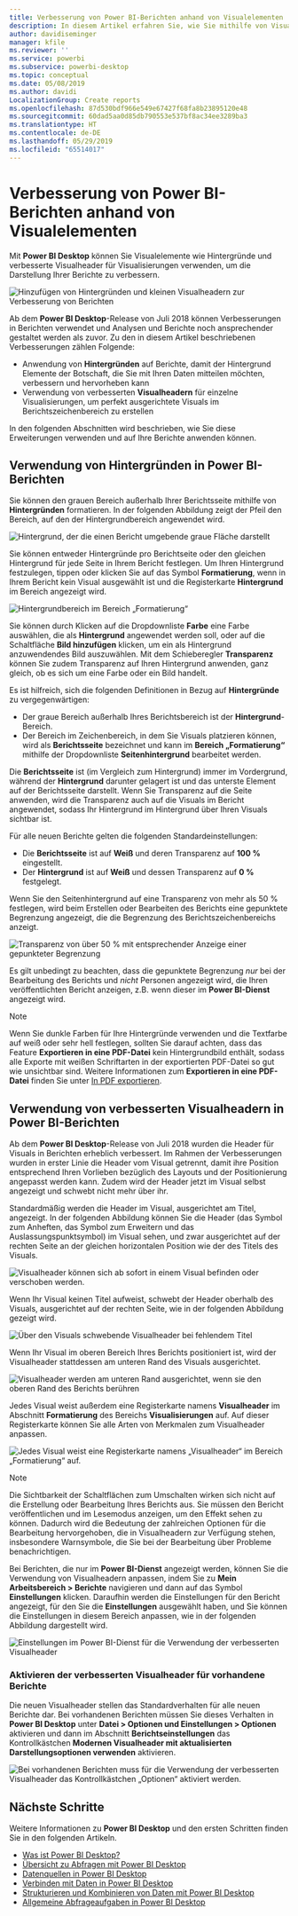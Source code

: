 ```yaml
---
title: Verbesserung von Power BI-Berichten anhand von Visualelementen
description: In diesem Artikel erfahren Sie, wie Sie mithilfe von Visualelementen wie Hintergründen und Visualheadern Berichte verbessern.
author: davidiseminger
manager: kfile
ms.reviewer: ''
ms.service: powerbi
ms.subservice: powerbi-desktop
ms.topic: conceptual
ms.date: 05/08/2019
ms.author: davidi
LocalizationGroup: Create reports
ms.openlocfilehash: 87d530bdf966e549e67427f68fa8b23895120e48
ms.sourcegitcommit: 60dad5aa0d85db790553e537bf8ac34ee3289ba3
ms.translationtype: HT
ms.contentlocale: de-DE
ms.lasthandoff: 05/29/2019
ms.locfileid: "65514017"
---
```

# <a name="use-visual-elements-to-enhance-power-bi-reports"></a>Verbesserung von Power BI-Berichten anhand von Visualelementen

Mit **Power BI Desktop** können Sie Visualelemente wie Hintergründe und verbesserte Visualheader für Visualisierungen verwenden, um die Darstellung Ihrer Berichte zu verbessern.

![Hinzufügen von Hintergründen und kleinen Visualheadern zur Verbesserung von Berichten](media/desktop-visual-elements-for-reports/visual-elements-for-reports_01.png)

Ab dem **Power BI Desktop**-Release von Juli 2018 können Verbesserungen in Berichten verwendet und Analysen und Berichte noch ansprechender gestaltet werden als zuvor. Zu den in diesem Artikel beschriebenen Verbesserungen zählen Folgende: 

* Anwendung von **Hintergründen** auf Berichte, damit der Hintergrund Elemente der Botschaft, die Sie mit Ihren Daten mitteilen möchten, verbessern und hervorheben kann
* Verwendung von verbesserten **Visualheadern** für einzelne Visualisierungen, um perfekt ausgerichtete Visuals im Berichtszeichenbereich zu erstellen 

In den folgenden Abschnitten wird beschrieben, wie Sie diese Erweiterungen verwenden und auf Ihre Berichte anwenden können.

## <a name="using-wallpaper-in-power-bi-reports"></a>Verwendung von Hintergründen in Power BI-Berichten

Sie können den grauen Bereich außerhalb Ihrer Berichtsseite mithilfe von **Hintergründen** formatieren. In der folgenden Abbildung zeigt der Pfeil den Bereich, auf den der Hintergrundbereich angewendet wird. 

![Hintergrund, der die einen Bericht umgebende graue Fläche darstellt](media/desktop-visual-elements-for-reports/visual-elements-for-reports_02.png)

Sie können entweder Hintergründe pro Berichtseite oder den gleichen Hintergrund für jede Seite in Ihrem Bericht festlegen. Um Ihren Hintergrund festzulegen, tippen oder klicken Sie auf das Symbol **Formatierung**, wenn in Ihrem Bericht kein Visual ausgewählt ist und die Registerkarte **Hintergrund** im Bereich angezeigt wird.

![Hintergrundbereich im Bereich „Formatierung“](media/desktop-visual-elements-for-reports/visual-elements-for-reports_03.png)

Sie können durch Klicken auf die Dropdownliste **Farbe** eine Farbe auswählen, die als **Hintergrund** angewendet werden soll, oder auf die Schaltfläche **Bild hinzufügen** klicken, um ein als Hintergrund anzuwendendes Bild auszuwählen. Mit dem Schieberegler **Transparenz** können Sie zudem Transparenz auf Ihren Hintergrund anwenden, ganz gleich, ob es sich um eine Farbe oder ein Bild handelt.

Es ist hilfreich, sich die folgenden Definitionen in Bezug auf **Hintergründe** zu vergegenwärtigen:

* Der graue Bereich außerhalb Ihres Berichtsbereich ist der **Hintergrund**-Bereich.
* Der Bereich im Zeichenbereich, in dem Sie Visuals platzieren können, wird als **Berichtsseite** bezeichnet und kann im **Bereich „Formatierung“** mithilfe der Dropdownliste **Seitenhintergrund** bearbeitet werden.

Die **Berichtsseite** ist (im Vergleich zum Hintergrund) immer im Vordergrund, während der **Hintergrund** darunter gelagert ist und das unterste Element auf der Berichtsseite darstellt. Wenn Sie Transparenz auf die Seite anwenden, wird die Transparenz auch auf die Visuals im Bericht angewendet, sodass Ihr Hintergrund im Hintergrund über Ihren Visuals sichtbar ist.

Für alle neuen Berichte gelten die folgenden Standardeinstellungen:

* Die **Berichtsseite** ist auf **Weiß** und deren Transparenz auf **100 %** eingestellt.
* Der **Hintergrund** ist auf **Weiß** und dessen Transparenz auf **0 %** festgelegt.

Wenn Sie den Seitenhintergrund auf eine Transparenz von mehr als 50 % festlegen, wird beim Erstellen oder Bearbeiten des Berichts eine gepunktete Begrenzung angezeigt, die die Begrenzung des Berichtszeichenbereichs anzeigt. 

![Transparenz von über 50 % mit entsprechender Anzeige einer gepunkteter Begrenzung](media/desktop-visual-elements-for-reports/visual-elements-for-reports_04.png)

Es gilt unbedingt zu beachten, dass die gepunktete Begrenzung *nur* bei der Bearbeitung des Berichts und *nicht* Personen angezeigt wird, die Ihren veröffentlichten Bericht anzeigen, z.B. wenn dieser im **Power BI-Dienst** angezeigt wird.

> [!NOTE]
> Wenn Sie dunkle Farben für Ihre Hintergründe verwenden und die Textfarbe auf weiß oder sehr hell festlegen, sollten Sie darauf achten, dass das Feature **Exportieren in eine PDF-Datei** kein Hintergrundbild enthält, sodass alle Exporte mit weißen Schriftarten in der exportierten PDF-Datei so gut wie unsichtbar sind. Weitere Informationen zum **Exportieren in eine PDF-Datei** finden Sie unter [In PDF exportieren](desktop-export-to-pdf.md).


## <a name="using-improved-visual-headers-in-power-bi-reports"></a>Verwendung von verbesserten Visualheadern in Power BI-Berichten

Ab dem **Power BI Desktop**-Release von Juli 2018 wurden die Header für Visuals in Berichten erheblich verbessert. Im Rahmen der Verbesserungen wurden in erster Linie die Header vom Visual getrennt, damit ihre Position entsprechend Ihren Vorlieben bezüglich des Layouts und der Positionierung angepasst werden kann. Zudem wird der Header jetzt im Visual selbst angezeigt und schwebt nicht mehr über ihr. 

Standardmäßig werden die Header im Visual, ausgerichtet am Titel, angezeigt. In der folgenden Abbildung können Sie die Header (das Symbol zum Anheften, das Symbol zum Erweitern und das Auslassungspunktsymbol) im Visual sehen, und zwar ausgerichtet auf der rechten Seite an der gleichen horizontalen Position wie der des Titels des Visuals.

![Visualheader können sich ab sofort in einem Visual befinden oder verschoben werden.](media/desktop-visual-elements-for-reports/visual-elements-for-reports_05.png)

Wenn Ihr Visual keinen Titel aufweist, schwebt der Header oberhalb des Visuals, ausgerichtet auf der rechten Seite, wie in der folgenden Abbildung gezeigt wird. 

![Über den Visuals schwebende Visualheader bei fehlendem Titel](media/desktop-visual-elements-for-reports/visual-elements-for-reports_07.png)

Wenn Ihr Visual im oberen Bereich Ihres Berichts positioniert ist, wird der Visualheader stattdessen am unteren Rand des Visuals ausgerichtet. 

![Visualheader werden am unteren Rand ausgerichtet, wenn sie den oberen Rand des Berichts berühren](media/desktop-visual-elements-for-reports/visual-elements-for-reports_08.png)

Jedes Visual weist außerdem eine Registerkarte namens **Visualheader** im Abschnitt **Formatierung** des Bereichs **Visualisierungen** auf. Auf dieser Registerkarte können Sie alle Arten von Merkmalen zum Visualheader anpassen.

![Jedes Visual weist eine Registerkarte namens „Visualheader“ im Bereich „Formatierung“ auf.](media/desktop-visual-elements-for-reports/visual-elements-for-reports_09.png)

> [!NOTE]
> Die Sichtbarkeit der Schaltflächen zum Umschalten wirken sich nicht auf die Erstellung oder Bearbeitung Ihres Berichts aus. Sie müssen den Bericht veröffentlichen und im Lesemodus anzeigen, um den Effekt sehen zu können. Dadurch wird die Bedeutung der zahlreichen Optionen für die Bearbeitung hervorgehoben, die in Visualheadern zur Verfügung stehen, insbesondere Warnsymbole, die Sie bei der Bearbeitung über Probleme benachrichtigen.

Bei Berichten, die nur im **Power BI-Dienst** angezeigt werden, können Sie die Verwendung von Visualheadern anpassen, indem Sie zu **Mein Arbeitsbereich > Berichte** navigieren und dann auf das Symbol **Einstellungen** klicken. Daraufhin werden die Einstellungen für den Bericht angezeigt, für den Sie die **Einstellungen** ausgewählt haben, und Sie können die Einstellungen in diesem Bereich anpassen, wie in der folgenden Abbildung dargestellt wird.

![Einstellungen im Power BI-Dienst für die Verwendung der verbesserten Visualheader](media/desktop-visual-elements-for-reports/visual-elements-for-reports_10.png)

### <a name="enabling-improved-visual-headers-for-existing-reports"></a>Aktivieren der verbesserten Visualheader für vorhandene Berichte

Die neuen Visualheader stellen das Standardverhalten für alle neuen Berichte dar. Bei vorhandenen Berichten müssen Sie dieses Verhalten in **Power BI Desktop** unter **Datei > Optionen und Einstellungen > Optionen** aktivieren und dann im Abschnitt **Berichtseinstellungen** das Kontrollkästchen **Modernen Visualheader mit aktualisierten Darstellungsoptionen verwenden** aktivieren.

![Bei vorhandenen Berichten muss für die Verwendung der verbesserten Visualheader das Kontrollkästchen „Optionen“ aktiviert werden.](media/desktop-visual-elements-for-reports/visual-elements-for-reports_06.png)


## <a name="next-steps"></a>Nächste Schritte
Weitere Informationen zu **Power BI Desktop** und den ersten Schritten finden Sie in den folgenden Artikeln.

* [Was ist Power BI Desktop?](desktop-what-is-desktop.md)
* [Übersicht zu Abfragen mit Power BI Desktop](desktop-query-overview.md)
* [Datenquellen in Power BI Desktop](desktop-data-sources.md)
* [Verbinden mit Daten in Power BI Desktop](desktop-connect-to-data.md)
* [Strukturieren und Kombinieren von Daten mit Power BI Desktop](desktop-shape-and-combine-data.md)
* [Allgemeine Abfrageaufgaben in Power BI Desktop](desktop-common-query-tasks.md)   

